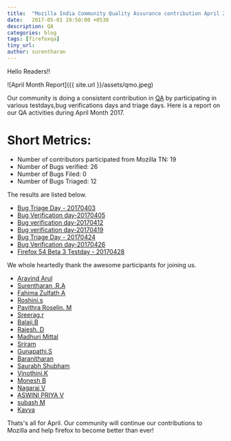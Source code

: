 ```yaml
---
title:  "Mozilla India Community Quality Assurance contribution April 2017"
date:   2017-05-01 20:50:00 +0530
description: QA
categories: blog
tags: [firefoxqa]
tiny_url:
author: surentharan
---
```


Hello Readers!!

![April Month Report]({{ site.url }}/assets/qmo.jpeg)

Our community is doing a consistent contribution in [QA](http://quality.mozilla.org/) by participating in various testdays,bug verifications days and triage days. Here is a report on our QA activities during April Month 2017.

Short Metrics:
=============
- Number of contributors participated from Mozilla TN: 19
- Number of Bugs verified: 26
- Number of Bugs Filed: 0
- Number of Bugs Triaged: 12

The results are listed below.

- [Bug Triage Day - 20170403](https://public.etherpad-mozilla.org/p/MozillaIN_QA_Bug_Triage_Day-20170403)
- [Bug Verification day-20170405](https://public.etherpad-mozilla.org/p/MozillaIN_QA_Bug_Verification_Day_20170405)
- [Bug verification day-20170412](https://public.etherpad-mozilla.org/p/MozillaIN_QA_Bug_Verification_Day_20170412)
- [Bug verification day-20170419](https://public.etherpad-mozilla.org/p/MozillaIN_QA_Bug_Verification_Day_20170419)
- [Bug Triage Day - 20170424](https://public.etherpad-mozilla.org/p/MozillaIN_QA_Bug_Triage_Day-20170424)
- [Bug Verification day-20170426](https://public.etherpad-mozilla.org/p/MozillaIN_QA_Bug_Verification_Day_20170426)
- [Firefox 54 Beta 3 Testday - 20170428](https://public.etherpad-mozilla.org/p/MozillaIN_QA_Firefox_54_Beta_3_Testday)


We whole heartedly thank the awesome participants for joining us.

- [Aravind Arul]()
- [Surentharan .R.A](https://twitter.com/surentharan7)
- [Fahima Zulfath A]()
- [Roshini.s]()
- [Pavithra Roselin. M]()
- [Sreerag.r]()
- [Balaji.B]()
- [Rajesh. D](https://twitter.com/rajeshhacker023)
- [Madhuri Mittal](https://twitter.com/Madhuri_QA)
- [Sriram]()
- [Gunapathi.S](https://twitter.com/GunapathiS)
- [Baranitharan](https://twitter.com/baranicoo)
- [Saurabh Shubham]()
- [Vinothini.K](https://twitter.com/vinosri99)
- [Monesh B](https://twitter.com/moneshb7)
- [Nagaraj V](https://twitter.com/nagarajnaidu921)
- [ASWINI PRIYA V]()
- [subash M](https://twitter.com/subahiphop4)
- [Kavya](https://twitter.com/KavyaKmk97)


Thats's all for April. 
Our community will continue our contributions to Mozilla and help firefox to become better than ever!

